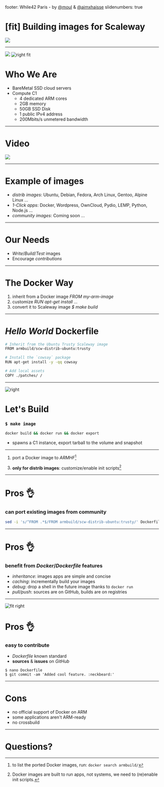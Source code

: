 footer: While42 Paris - by [@moul](https://twitter.com/moul) & [@aimxhaisse](https://twitter.com/aimxhaisse)
slidenumbers: true

# [fit] Building images for **Scaleway**

![](assets/image-board.jpg)

---

![](assets/image-board.jpg)
![right fit](assets/node.png)

# Who We Are

- BareMetal SSD cloud servers
- Compute C1
  - 4 dedicated ARM cores
  - 2GB memory
  - 50GB SSD Disk
  - 1 public IPv4 address
  - 200Mbits/s unmetered bandwidth

---

# Video

![](https://www.youtube.com/watch?v=XFhgSKNJP2s)

---

# Example of images

- *distrib images*: Ubuntu, Debian, Fedora, Arch Linux, Gentoo, Alpine Linux ...
- *1-Click apps*: Docker, Wordpress, OwnCloud, Pydio, LEMP, Python, Node.js ...
- *community images*: Coming soon ...

---

# Our Needs

- *Write*/*Build*/*Test* images
- Encourage *contributions*

---

# The Docker Way

1. inherit from a Docker image
  *FROM my-arm-image*
2. customize
  *RUN apt-get install ...*
3. convert it to Scaleway image
  *$ make build*

---

# *Hello World* Dockerfile

```bash
# Inherit from the Ubuntu Trusty Scaleway image
FROM armbuild/scw-distrib-ubuntu:trusty

# Install the `cowsay` package
RUN apt-get install -y -qq cowsay

# Add local assets
COPY ./patches/ /
```

---

![right](assets/make-build.png)

# Let's Build

### `$ make image`

```bash
docker build && docker run && docker export
```
- spawns a C1 instance, export tarball to the volume and snapshot

---

1. port a Docker image to *ARMHF*[^1]
[^1]: to list the ported Docker images, run: `docker search armbuild/`

3. **only for distrib images**: customize/enable init scripts[^2]
[^2]: Docker images are built to run apps, not systems, we need to (re)enable init scripts.



---

# Pros :ok_hand:

### can port existing images from community

```bash
sed -i 's/^FROM .*$/FROM armbuild/scw-distrib-ubuntu:trusty/' Dockerfile
```

---

# Pros :ok_hand:

### benefit from *Docker*/*Dockerfile* features

- *inheritance*: images apps are simple and concise
- *caching*: incrementally build your images
- *debug*: drop a shell in the future image thanks to `docker run`
- *pull/push*: sources are on GitHub, builds are on registries

---

![fit right](assets/github-app-docker.png)

# Pros :ok_hand:

### easy to contribute

- *Dockerfile* known standard
- **sources** & **issues** on *GitHub*

```
$ nano Dockerfile
$ git commit -am 'Added cool feature. :neckbeard:'
```

---

# Cons

- no official support of Docker on ARM
- some applications aren't ARM-ready
- no crossbuild

---

# Questions?
